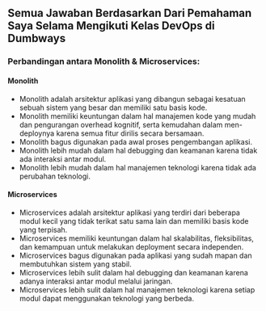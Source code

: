 ## Semua Jawaban Berdasarkan Dari Pemahaman Saya Selama Mengikuti Kelas DevOps di Dumbways

###  Perbandingan antara Monolith & Microservices:
#### Monolith
  - Monolith adalah arsitektur aplikasi yang dibangun sebagai kesatuan sebuah sistem yang besar dan memiliki satu basis kode.
  - Monolith memiliki keuntungan dalam hal manajemen kode yang mudah dan pengurangan overhead kognitif, 
    serta kemudahan dalam men-deploynya karena semua fitur dirilis secara bersamaan.
  - Monolith bagus digunakan pada awal proses pengembangan aplikasi.
  - Monolith lebih mudah dalam hal debugging dan keamanan karena tidak ada interaksi antar modul.
  - Monolith lebih mudah dalam hal manajemen teknologi karena tidak ada perubahan teknologi.

#### Microservices
  - Microservices adalah arsitektur aplikasi yang terdiri dari beberapa modul kecil yang tidak terikat satu sama lain dan memiliki basis kode yang terpisah.
  - Microservices memiliki keuntungan dalam hal skalabilitas, fleksibilitas, dan kemampuan untuk melakukan deployment secara independen.
  - Microservices bagus digunakan pada aplikasi yang sudah mapan dan membutuhkan sistem yang stabil.
  - Microservices lebih sulit dalam hal debugging dan keamanan karena adanya interaksi antar modul melalui jaringan.
  - Microservices lebih sulit dalam hal manajemen teknologi karena setiap modul dapat menggunakan teknologi yang berbeda.
